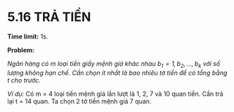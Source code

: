 # 5.16 TRẢ TIỀN

**Time limit:** 1s.

**Problem:**

*Ngân hàng có m loại tiền giấy mệnh giá khác nhau $b_{1} = 1, b_{2} ,..., b_k$ với số lượng không hạn chế. Cần chọn ít nhất là bao nhiêu tờ tiền để có tổng bằng t cho trước.*

*Ví dụ:* Có m = 4 loại tiền mệnh giá lần lượt là 1, 2, 7 và 10 quan tiền. Cần trả lại t = 14 quan. Ta chọn 2 tờ tiền mệnh giá 7 quan.

#